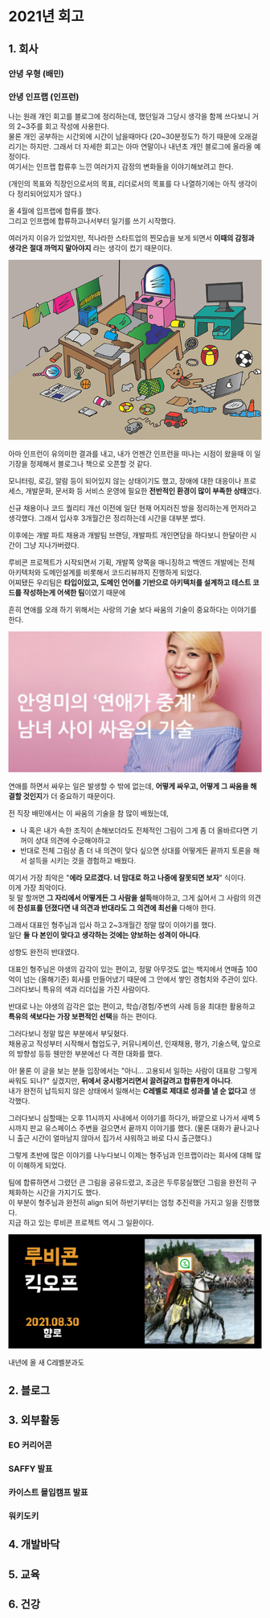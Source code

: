 # 2021년 회고

## 1. 회사

### 안녕 우형 (배민)

### 안녕 인프랩 (인프런)

나는 원래 개인 회고를 블로그에 정리하는데, 했던일과 그당시 생각을 함께 쓰다보니 거의 2~3주를 회고 작성에 사용한다.  
물론 개인 공부하는 시간외에 시간이 남을때마다 (20~30분정도?) 하기 때문에 오래걸리기는 하지만.
그래서 더 자세한 회고는 아마 연말이나 내년초 개인 블로그에 올라올 예정이다.  
여기서는 인프랩 합류후 느낀 여러가지 감정의 변화들을 이야기해보려고 한다.

(개인의 목표와 직장인으로서의 목표, 리더로서의 목표를 다 나열하기에는 아직 생각이 다 정리되어있지가 않다.)

올 4월에 입프랩에 합류를 했다.  
그리고 인프랩에 합류하고나서부터 일기를 쓰기 시작했다.  

여러가지 이유가 있었지만, 적나라한 스타트업의 찐모습을 보게 되면서 **이때의 감정과 생각은 절대 까먹지 말아야지** 라는 생각이 컸기 때문이다.

![inflearn0](./images/inflearn0.png)

아마 인프런이 유의미한 결과를 내고, 내가 언젠간 인프런을 떠나는 시점이 왔을때 이 일기장을 정제해서 블로그나 책으로 오픈할 것 같다.  

모니터링, 로깅, 알람 등이 되어있지 않는 상태이기도 했고, 장애에 대한 대응이나 프로세스, 개발문화, 문서화 등 서비스 운영에 필요한 **전반적인 환경이 많이 부족한 상태**였다.  

신규 채용이나 코드 퀄리티 개선 이전에 일단 현재 어지러진 방을 정리하는게 먼저라고 생각했다.
그래서 입사후 3개월간은 정리하는데 시간을 대부분 썼다.  

이후에는 개발 파트 채용과 개발팀 브랜딩, 개발파트 개인면담을 하다보니 한달이란 시간이 그냥 지나가버렸다.  

루비콘 프로젝트가 시작되면서 기획, 개발쪽 양쪽을 매니징하고 백엔드 개발에는 전체 아키텍처와 도메인설계를 비롯해서 코드리뷰까지 진행하게 되었다.  
어찌됐든 우리팀은 **타입이있고, 도메인 언어를 기반으로 아키텍처를 설계하고 테스트 코드를 작성하는게 어색한 팀**이였기 때문에    

흔히 연애를 오래 하기 위해서는 사랑의 기술 보다 싸움의 기술이 중요하다는 이야기를 한다.  

![inflearn1](./images/inflearn1.png)

연애를 하면서 싸우는 일은 발생할 수 밖에 없는데, **어떻게 싸우고, 어떻게 그 싸움을 해결할 것인지**가 더 중요하기 때문이다.  

전 직장 배민에서는 이 싸움의 기술을 참 많이 배웠는데,  

* 나 혹은 내가 속한 조직이 손해보더라도 전체적인 그림이 그게 좀 더 올바르다면 기꺼이 상대 의견에 수긍해야하고
* 반대로 전체 그림상 좀 더 내 의견이 맞다 싶으면 상대를 어떻게든 끝까지 토론을 해서 설득을 시키는 것을 경험하고 배웠다.

여기서 가장 최악은 "**에라 모르겠다. 너 맘대로 하고 나중에 잘못되면 보자**" 식이다.  
이게 가장 최악이다.  
뒷 말 할꺼면 **그 자리에서 어떻게든 그 사람을 설득**해야하고, 그게 싫어서 그 사람의 의견에 **찬성표를 던졌다면 내 의견과 반대라도 그 의견에 최선을** 다해야 한다.  

그래서 대표인 형주님과 입사 하고 2~3개월간 정말 많이 이야기를 했다.  
일단 **둘 다 본인이 맞다고 생각하는 것에는 양보하는 성격이 아니다**.  

성향도 완전히 반대였다.  

대표인 형주님은 야생의 감각이 있는 편이고, 정말 아무것도 없는 백지에서 연매출 100억이 넘는 (올해기준) 회사를 만들어냈기 때문에 그 안에서 쌓인 경험치와 주관이 있다.  
그러다보니 특유의 색과 리더십을 가진 사람이다.  

반대로 나는 야생의 감각은 없는 편이고, 학습/경험/주변의 사례 등을 최대한 활용하고 **특유의 색보다는 가장 보편적인 선택**을 하는 편이다.   

그러다보니 정말 많은 부분에서 부딪혔다.  
채용공고 작성부터 시작해서 협업도구, 커뮤니케이션, 인재채용, 평가, 기술스택, 앞으로의 방향성 등등 웬만한 부분에선 다 격한 대화를 했다.  

아! 물론 이 글을 보는 분들 입장에서는 "아니... 고용되서 일하는 사람이 대표랑 그렇게 싸워도 되나?" 싶겠지만, **뒤에서 궁시렁거리면서 끌려갈려고 합류한게 아니다**.  
내가 완전히 납득되지 않은 상태에서 일해서는 **C레벨로 제대로 성과를 낼 순 없다고** 생각했다.

그러다보니 심할때는 오후 11시까지 사내에서 이야기를 하다가, 바깥으로 나가서 새벽 5시까지 판교 유스페이스 주변을 걸으면서 끝까지 이야기를 했다.
(물론 대화가 끝나고나니 출근 시간이 얼마남지 않아서 집가서 샤워하고 바로 다시 출근했다.)

그렇게 초반에 많은 이야기를 나누다보니 이제는 형주님과 인프랩이라는 회사에 대해 많이 이해하게 되었다.  

팀에 합류하면서 그렸던 큰 그림을 공유드렸고, 조금은 두루뭉실했던 그림을 완전히 구체화하는 시간을 가지기도 했다.  
이 부분이 형주님과 완전히 align 되어 하반기부터는 엄청 추진력을 가지고 일을 진행했다.  
지금 하고 있는 루비콘 프로젝트 역시 그 일환이다.

![inflearn2](./images/inflearn2.png)


내년에 올 새 C레벨분과도




## 2. 블로그

## 3. 외부활동

### EO 커리어콘

### SAFFY 발표

### 카이스트 몰입캠프 발표

### 워키도키

## 4. 개발바닥

## 5. 교육

## 6. 건강

